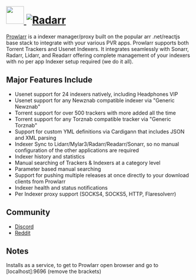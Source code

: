 # [<img src="https://cdn.jsdelivr.net/gh/JourneyOver/chocolatey-packages@6095413768de0bd32f182d4f06c13da0e2471942/automatic/prowlarr/icons/48x48.png" height="48" width="48" /> ![Radarr](https://img.shields.io/chocolatey/v/prowlarr.svg?label=Prowlarr&style=for-the-badge)](https://chocolatey.org/packages/prowlarr)

[Prowlarr](https://github.com/Prowlarr/Prowlarr) is a indexer manager/proxy built on the popular arr .net/reactjs base stack to integrate with your various PVR apps. Prowlarr supports both Torrent Trackers and Usenet Indexers. It integrates seamlessly with Sonarr, Radarr, Lidarr, and Readarr offering complete management of your indexers with no per app Indexer setup required (we do it all).

## Major Features Include

- Usenet support for 24 indexers natively, including Headphones VIP
- Usenet support for any Newznab compatible indexer via "Generic Newznab"
- Torrent support for over 500 trackers with more added all the time
- Torrent support for any Torznab compatible tracker via "Generic Torznab"
- Support for custom YML definitions via Cardigann that includes JSON and XML parsing
- Indexer Sync to Lidarr/Mylar3/Radarr/Readarr/Sonarr, so no manual configuration of the other applications are required
- Indexer history and statistics
- Manual searching of Trackers & Indexers at a category level
- Parameter based manual searching
- Support for pushing multiple releases at once directly to your download clients from Prowlarr
- Indexer health and status notifications
- Per Indexer proxy support (SOCKS4, SOCKS5, HTTP, Flaresolverr)

## Community

- [Discord](https://prowlarr.com/discord)
- [Reddit](https://www.reddit.com/r/prowlarr)

## Notes

Installs as a service, to get to Prowlarr open browser and go to [localhost]:9696 (remove the brackets)
